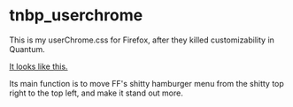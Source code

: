 # tnbp_userchrome
This is my userChrome.css for Firefox, after they killed customizability in Quantum.

[It looks like this.](https://raw.githubusercontent.com/tnbp/tnbp_userchrome/master/tnbp_userchrome.png)

Its main function is to move FF's shitty hamburger menu from the shitty top right to the top left, and make it stand out more.
